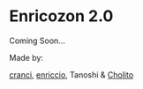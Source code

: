 # Enricozon 2.0
Coming Soon...

Made by:

[cranci](https://github.com/cranci1), [enriccio](https://github.com/enriccio104), Tanoshi & [Cholito](https://github.com/SuperFico2100)


